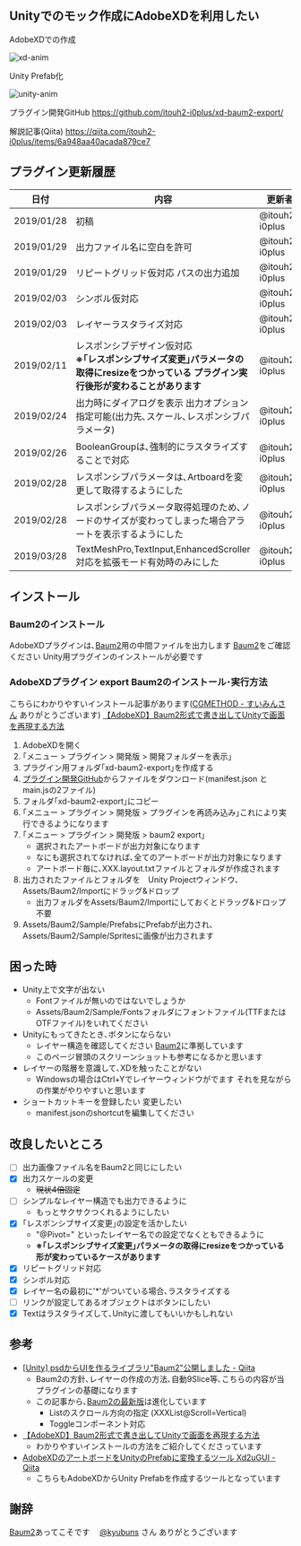 ## Unityでのモック作成にAdobeXDを利用したい

AdobeXDでの作成

![xd-anim](https://user-images.githubusercontent.com/20549024/52560748-abfe5c80-2e3c-11e9-8bbb-fdb457f7efc3.gif)

Unity Prefab化

![unity-anim](https://user-images.githubusercontent.com/20549024/52560758-b28cd400-2e3c-11e9-8f5f-a0beb0307d3a.gif)

プラグイン開発GitHub
https://github.com/itouh2-i0plus/xd-baum2-export/

解説記事(Qiita)
https://qiita.com/itouh2-i0plus/items/6a948aa40acada879ce7

## プラグイン更新履歴

|日付|内容|更新者|
|---|---|---|
|2019/01/28|初稿|@itouh2-i0plus|
|2019/01/29|出力ファイル名に空白を許可|@itouh2-i0plus|
|2019/01/29|リピートグリッド仮対応 パスの出力追加|@itouh2-i0plus|
|2019/02/03|シンボル仮対応|@itouh2-i0plus|
|2019/02/03|レイヤーラスタライズ対応|@itouh2-i0plus|
|2019/02/11|レスポンシブデザイン仮対応<br> **※｢レスポンシブサイズ変更｣パラメータの取得にresizeをつかっている プラグイン実行後形が変わることがあります**|@itouh2-i0plus|
|2019/02/24|出力時にダイアログを表示 出力オプション指定可能(出力先､スケール､レスポンシブパラメータ)|@itouh2-i0plus|
|2019/02/26|BooleanGroupは､強制的にラスタライズすることで対応|@itouh2-i0plus|
|2019/02/28|レスポンシブパラメータは､Artboardを変更して取得するようにした|@itouh2-i0plus|
|2019/02/28|レスポンシブパラメータ取得処理のため､ノードのサイズが変わってしまった場合アラートを表示するようにした|@itouh2-i0plus|
|2019/03/28|TextMeshPro,TextInput,EnhancedScroller対応を拡張モード有効時のみにした|@itouh2-i0plus|

## インストール

### Baum2のインストール

AdobeXDプラグインは､[Baum2](https://github.com/kyubuns/Baum2)用の中間ファイルを出力します
[Baum2](https://github.com/kyubuns/Baum2)をご確認ください
Unity用プラグインのインストールが必要です

### AdobeXDプラグイン export Baum2のインストール･実行方法

こちらにわかりやすいインストール記事があります([CGMETHOD - すいみんさん](https://www.cg-method.com/) ありがとうございます)
[【AdobeXD】Baum2形式で書き出してUnityで画面を再現する方法](https://www.cg-method.com/entry/adobexd-plugins-baum2-unity/)

1. AdobeXDを開く
2. ｢メニュー > プラグイン > 開発版 > 開発フォルダーを表示｣
3. プラグイン用フォルダ｢xd-baum2-export｣を作成する
4. [プラグイン開発GitHub](https://github.com/itouh2-i0plus/xd-baum2-export/)からファイルをダウンロード(manifest.json と main.jsの2ファイル)
5. フォルダ｢xd-baum2-export｣にコピー
6. ｢メニュー > プラグイン > 開発版 > プラグインを再読み込み｣これにより実行できるようになります
7. ｢メニュー > プラグイン > 開発版 > baum2 export｣
    * 選択されたアートボードが出力対象になります
    * なにも選択されてなければ､全てのアートボードが出力対象になります
    * アートボード毎に､XXX.layout.txtファイルとフォルダが作成されます
8. 出力されたファイルとフォルダを　Unity Projectウィンドウ､Assets/Baum2/Importにドラッグ&ドロップ
    * 出力フォルダをAssets/Baum2/Importにしておくとドラッグ&ドロップ不要
9. Assets/Baum2/Sample/PrefabsにPrefabが出力され､Assets/Baum2/Sample/Spritesに画像が出力されます

## 困った時

* Unity上で文字が出ない
    * Fontファイルが無いのではないでしょうか
    * Assets/Baum2/Sample/Fontsフォルダにフォントファイル(TTFまたはOTFファイル)をいれてください
* Unityにもってきたとき､ボタンにならない
    * レイヤー構造を確認してください [Baum2](https://github.com/kyubuns/Baum2)に準拠しています
    * このページ冒頭のスクリーンショットも参考になるかと思います
* レイヤーの階層を意識して､XDを触ったことがない
    * Windowsの場合はCtrl+Yでレイヤーウィンドウがでます それを見ながらの作業がやりやすいと思います
* ショートカットキーを登録したい 変更したい
    * manifest.jsonのshortcutを編集してください

## 改良したいところ

- [ ] 出力画像ファイル名をBaum2と同じにしたい
- [x] 出力スケールの変更
    * ~~現状4倍固定~~
- [ ] シンプルなレイヤー構造でも出力できるように
    * もっとサクサクつくれるようにしたい
- [x] ｢レスポンシブサイズ変更｣の設定を活かしたい
    * "@Pivot=" といったレイヤー名での設定でなくともできるように
    * **※｢レスポンシブサイズ変更｣パラメータの取得にresizeをつかっている 形が変わっているケースがあります**
- [x] リピートグリッド対応
- [x] シンボル対応
- [x] レイヤー名の最初に'*'がついている場合､ラスタライズする
- [ ] リンクが設定してあるオブジェクトはボタンにしたい
- [x] Textはラスタライズして､Unityに渡してもいいかもしれない

## 参考

* [[Unity] psdからUIを作るライブラリ"Baum2"公開しました - Qiita](https://qiita.com/kyubuns/items/b4c0c92e60754a8dc544)
    * Baum2の方針､レイヤーの作成の方法､自動9Slice等､こちらの内容が当プラグインの基礎になります
    * この記事から､[Baum2の最新版](https://github.com/kyubuns/Baum2)は進化しています
        * Listのスクロール方向の指定 (XXXList@Scroll=Vertical)
        * Toggleコンポーネント対応
* [【AdobeXD】Baum2形式で書き出してUnityで画面を再現する方法](https://www.cg-method.com/entry/adobexd-plugins-baum2-unity/)
    * わかりやすいインストールの方法をご紹介してくださっています
* [AdobeXDのアートボードをUnityのPrefabに変換するツール Xd2uGUI - Qiita](https://qiita.com/Teach/items/b2cff078215c064acf1e#_reference-ae4da6da953a63426437)
    * こちらもAdobeXDからUnity Prefabを作成するツールとなっています

## 謝辞

[Baum2](https://github.com/kyubuns/Baum2)あってこそです　 [@kyubuns](https://qiita.com/kyubuns) さん ありがとうございます
